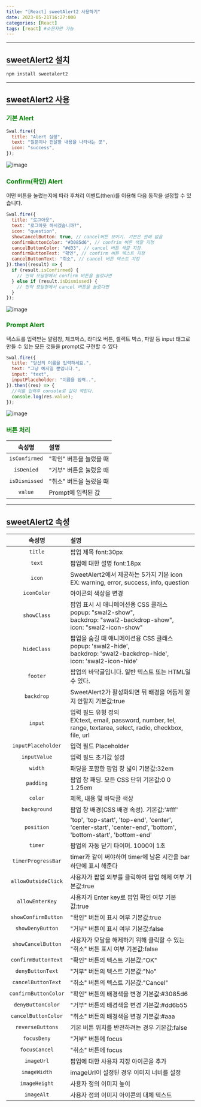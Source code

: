 ```yaml
---
title: "[React] sweetAlert2 사용하기"
date: 2023-05-21T16:27:000
categories: [React]
tags: [react] #소문자만 가능
---
```


---

## <b style="border-bottom:2px solid gray">sweetAlert2 설치</b>

```js
npm install sweetalert2
```

---

## <b style="border-bottom:2px solid gray">sweetAlert2 사용</b>

### <b style="color:green">기본 Alert</b>

```js
Swal.fire({
  title: "Alert 실행",
  text: "질문이나 전달할 내용을 나타내는 곳",
  icon: "success",
});
```

![image](https://github.com/TWOGATH3R/twogather-web-frontend/assets/88264006/983fff85-fe30-4521-b1ea-3f39fa9262fc)

### <b style="color:green">Confirm(확인) Alert</b>

어떤 버튼을 눌렀는지에 따라 후처리 이벤트(then)를 이용해 다음 동작을 설정할 수 있습니다.

```js
Swal.fire({
  title: "로그아웃",
  text: "로그아웃 하시겠습니까?",
  icon: "question",
  showCancelButton: true, // cancel버튼 보이기. 기본은 원래 없음
  confirmButtonColor: "#3085d6", // confrim 버튼 색깔 지정
  cancelButtonColor: "#d33", // cancel 버튼 색깔 지정
  confirmButtonText: "확인", // confirm 버튼 텍스트 지정
  cancelButtonText: "취소", // cancel 버튼 텍스트 지정
}).then((result) => {
  if (result.isConfirmed) {
    // 만약 모달창에서 confirm 버튼을 눌렀다면
  } else if (result.isDismissed) {
    // 만약 모달창에서 cancel 버튼을 눌렀다면
  }
});
```

![image](https://github.com/TWOGATH3R/twogather-web-frontend/assets/88264006/a79a898d-78d4-4dca-b63c-113ad6006de6)

### <b style="color:green">Prompt Alert</b>

텍스트를 입력받는 알림창, 체크박스, 라디오 버튼, 셀렉트 박스, 파일 등 input 태그로 만들 수 있는 모든 것들을 prompt로 구현할 수 있다

```js
Swal.fire({
  title: "당신의 이름을 입력하세요.",
  text: "그냥 예시일 뿐입니다.",
  input: "text",
  inputPlaceholder: "이름을 입력..",
}).then((res) => {
  //이름 입력후 console로 값이 찍힌다.
  console.log(res.value);
});
```

![image](https://github.com/TWOGATH3R/twogather-web-frontend/assets/88264006/1e6ee4d1-c435-403d-a295-e738c74ca710)

### <b style="color:green">버튼 처리</b>

|    속성명     | 설명                    |
| :-----------: | :---------------------- |
| `isConfirmed` | "확인" 버튼을 눌렀을 때 |
|  `isDenied`   | "거부" 버튼을 눌렀을 때 |
| `isDismissed` | "취소" 버튼을 눌렀을 때 |
|    `value`    | Prompt에 입력된 값      |

---

## <b style="border-bottom:2px solid gray">sweetAlert2 속성</b>

|        속성명        | 설명                                                                                                                              |
| :------------------: | :-------------------------------------------------------------------------------------------------------------------------------- |
|       `title`        | 팝업 제목 font:30px                                                                                                               |
|        `text`        | 팝업에 대한 설명 font:18px                                                                                                        |
|        `icon`        | SweetAlert2에서 제공하는 5가지 기본 icon <br/>EX: warning, error, success, info, question                                         |
|     `iconColor`      | 아이콘의 색상을 변경                                                                                                              |
|     `showClass`      | 팝업 표시 시 애니메이션용 CSS 클래스<br/>popup: "swal2-show",<br/>backdrop: "swal2-backdrop-show",<br/>icon: "swal2-icon-show"    |
|     `hideClass`      | 팝업을 숨길 때 애니메이션용 CSS 클래스<br/>popup: 'swal2-hide',<br/>backdrop: 'swal2-backdrop-hide',<br/> icon: 'swal2-icon-hide' |
|       `footer`       | 팝업의 바닥글입니다. 일반 텍스트 또는 HTML일 수 있다.                                                                             |
|      `backdrop`      | SweetAlert2가 활성화되면 뒤 배경을 어둡게 할지 안할지 기본값:true                                                                 |
|       `input`        | 입력 필드 유형 정의 <br/>EX:text, email, password, number, tel, range, textarea, select, radio, checkbox, file, url               |
|  `inputPlaceholder`  | 입력 필드 Placeholder                                                                                                             |
|     `inputValue`     | 입력 필드 초기값 설정                                                                                                             |
|       `width`        | 패딩을 포함한 팝업 창 넓이 기본값:32em                                                                                            |
|      `padding`       | 팝업 창 패딩. 모든 CSS 단위 기본값:0 0 1.25em                                                                                     |
|       `color`        | 제목, 내용 및 바닥글 색상                                                                                                         |
|     `background`     | 팝업 창 배경(CSS 배경 속성). 기본값:'#fff'                                                                                        |
|      `position`      | 'top', 'top-start', 'top-end', 'center', 'center-start', 'center-end', 'bottom', 'bottom-start', 'bottom-end'                     |
|       `timer`        | 팝업의 자동 닫기 타이머. 1000이 1초                                                                                               |
|  `timerProgressBar`  | timer과 같이 써야하며 timer에 남은 시간을 bar 하단에 표시 해준다                                                                  |
| `allowOutsideClick`  | 사용자가 팝업 외부를 클릭하여 팝업 해제 여부 기본값:true                                                                          |
|   `allowEnterKey`    | 사용자가 Enter key로 팝업 확인 여부 기본값:true                                                                                   |
| `showConfirmButton`  | "확인" 버튼이 표시 여부 기본값:true                                                                                               |
|   `showDenyButton`   | "거부" 버튼이 표시 여부 기본값:false                                                                                              |
|  `showCancelButton`  | 사용자가 모달을 해제하기 위해 클릭할 수 있는 "취소" 버튼 표시 여부 기본값:false                                                   |
| `confirmButtonText`  | "확인" 버튼의 텍스트 기본값:"OK"                                                                                                  |
|   `denyButtonText`   | "거부" 버튼의 텍스트 기본값:"No"                                                                                                  |
|  `cancelButtonText`  | "취소" 버튼의 텍스트 기본값:"Cancel"                                                                                              |
| `confirmButtonColor` | "확인" 버튼의 배경색을 변경 기본값:#3085d6                                                                                        |
|  `denyButtonColor`   | "거부" 버튼의 배경색을 변경 기본값:#dd6b55                                                                                        |
| `cancelButtonColor`  | "취소" 버튼의 배경색을 변경 기본값:#aaa                                                                                           |
|   `reverseButtons`   | 기본 버튼 위치를 반전하려는 경우 기본값:false                                                                                     |
|     `focusDeny`      | "거부" 버튼에 focus                                                                                                               |
|    `focusCancel`     | "취소" 버튼에 focus                                                                                                               |
|      `imageUrl`      | 팝업에 대한 사용자 지정 아이콘을 추가                                                                                             |
|     `imageWidth`     | imageUrl이 설정된 경우 이미지 너비를 설정                                                                                         |
|    `imageHeight`     | 사용자 정의 이미지 높이                                                                                                           |
|      `imageAlt`      | 사용자 정의 이미지 아이콘의 대체 텍스트                                                                                           |
